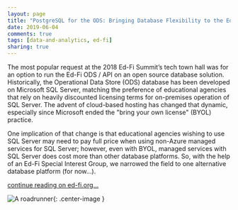 ```yaml
---
layout: page
title: "PostgreSQL for the ODS: Bringing Database Flexibility to the Ed-Fi Platform"
date: 2019-06-04
comments: true
tags: [data-and-analytics, ed-fi]
sharing: true
---
```


The most popular request at the 2018 Ed-Fi Summit’s tech town hall was for an option to run the Ed-Fi ODS / API on an open source database solution. Historically, the Operational Data Store (ODS) database has been developed on Microsoft SQL Server, matching the preference of educational agencies that rely on heavily discounted licensing terms for on-premises operation of SQL Server. The advent of cloud-based hosting has changed that dynamic, especially since Microsoft ended the "bring your own license" (BYOL) practice.

One implication of that change is that educational agencies wishing to use SQL Server may need to pay full price when using non-Azure managed services for SQL Server; however, even with BYOL, managed services with SQL Server does cost more than other database platforms. So, with the help of an Ed-Fi Special Interest Group, we narrowed the field to one alternative database platform (for now&hellip;).

[continue reading on ed-fi.org...](https://www.ed-fi.org/blog/2019/06/postgresql-for-the-ods-bringing-database-flexibility-to-the-ed-fi-platform/)

![A roadrunner](https://www.ed-fi.org/assets/2019/06/Screen-Shot-2019-06-03-at-1.13.36-PM-400x247.png){: .center-image }